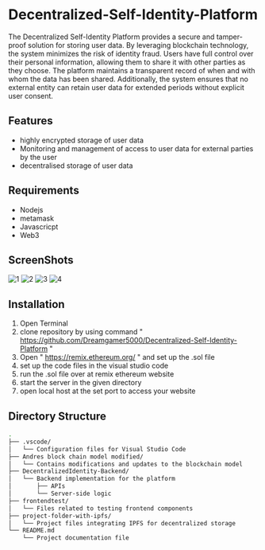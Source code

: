 # Decentralized-Self-Identity-Platform
The Decentralized Self-Identity Platform provides a secure and tamper-proof solution for storing user data. By leveraging blockchain technology, the system minimizes the risk of identity fraud.
Users have full control over their personal information, allowing them to share it with other parties as they choose. The platform maintains a transparent record of when and with whom the data has been shared.
Additionally, the system ensures that no external entity can retain user data for extended periods without explicit user consent.
## Features
* highly encrypted storage of user data
* Monitoring and management of access to user data for external parties by the user
* decentralised storage of user data
## Requirements
* Nodejs
* metamask
* Javascricpt
* Web3
## ScreenShots
![1](https://github.com/user-attachments/assets/e1041d95-3e72-4ccc-b06b-6627d58a8551)
![2](https://github.com/user-attachments/assets/4b967a63-a2f7-4776-8159-4287f5576f91)
![3](https://github.com/user-attachments/assets/ceecc966-e234-410f-aac9-88e096c29dec)
![4](https://github.com/user-attachments/assets/d9392eda-ee4f-4c54-8096-5888076c4e37)
## Installation
1. Open Terminal
2. clone repository by using command " https://github.com/Dreamgamer5000/Decentralized-Self-Identity-Platform "
3. Open " https://remix.ethereum.org/ " and set up the .sol file
4. set up the code files in the visual studio code
5. run the .sol file over at remix ethereum website
6. start the server in the given directory
7. open local host at the set port to access your website
## Directory Structure

``` bash
.
├── .vscode/
│   └── Configuration files for Visual Studio Code
├── Andres block chain model modified/
│   └── Contains modifications and updates to the blockchain model
├── DecentralizedIdentity-Backend/
│   └── Backend implementation for the platform
│       ├── APIs
│       └── Server-side logic
├── frontendtest/
│   └── Files related to testing frontend components
├── project-folder-with-ipfs/
│   └── Project files integrating IPFS for decentralized storage
└── README.md
    └── Project documentation file
```
